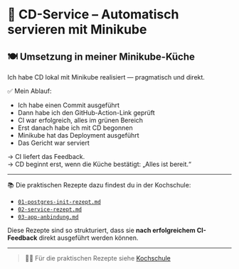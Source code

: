 [//]: # (docs/Minikube-Restaurant/Minikube-Kueche/06-CD-SERVICE.md)
# 🚚 CD-Service – Automatisch servieren mit Minikube

## 🍽️ Umsetzung in meiner Minikube-Küche

Ich habe CD lokal mit Minikube realisiert — pragmatisch und direkt.

✅ Mein Ablauf:

- Ich habe einen Commit ausgeführt
- Dann habe ich den GitHub-Action-Link geprüft
- CI war erfolgreich, alles im grünen Bereich
- Erst danach habe ich mit CD begonnen
- Minikube hat das Deployment ausgeführt
- Das Gericht war serviert

→ CI liefert das Feedback.  
→ CD beginnt erst, wenn die Küche bestätigt: „Alles ist bereit.“

---

📚 Die praktischen Rezepte dazu findest du in der Kochschule:

- [`01-postgres-init-rezept.md`](../Kochschule/01-postgres-init-rezept.md)
- [`02-service-rezept.md`](../Kochschule/02-service-rezept.md)
- [`03-app-anbindung.md`](../Kochschule/03-app-anbindung.md)

Diese Rezepte sind so strukturiert, dass sie **nach erfolgreichem CI-Feedback** direkt ausgeführt werden können.

---

> 👨‍🍳 Für die praktischen Rezepte siehe [Kochschule](../Kochschule/README.md)
